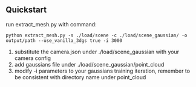 ## Quickstart
run extract_mesh.py with command:
```shell
python extract_mesh.py -s ./load/scene -c ./load/scene_gaussian/ -o output/path --use_vanilla_3dgs true -i 3000
```
1. substitute the camera.json under ./load/scene_gaussian with your camera config 
2. add gaussians file under ./load/scene_gaussian/point_cloud
3. modify -i parameters to your gaussians training iteration, remember to be consistent with directory name under point_cloud